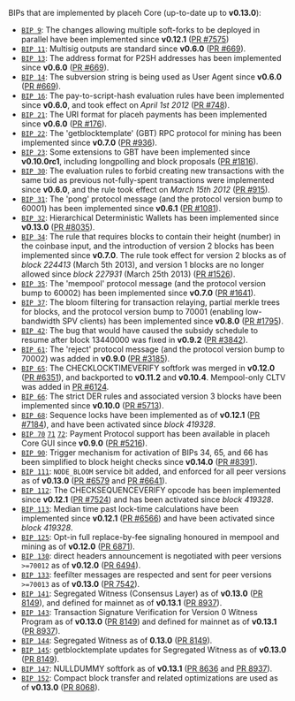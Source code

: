 BIPs that are implemented by placeh Core (up-to-date up to **v0.13.0**):

* [`BIP 9`](https://github.com/placeh/bips/blob/master/bip-0009.mediawiki): The changes allowing multiple soft-forks to be deployed in parallel have been implemented since **v0.12.1**  ([PR #7575](https://github.com/placeh/placeh/pull/7575))
* [`BIP 11`](https://github.com/placeh/bips/blob/master/bip-0011.mediawiki): Multisig outputs are standard since **v0.6.0** ([PR #669](https://github.com/placeh/placeh/pull/669)).
* [`BIP 13`](https://github.com/placeh/bips/blob/master/bip-0013.mediawiki): The address format for P2SH addresses has been implemented since **v0.6.0** ([PR #669](https://github.com/placeh/placeh/pull/669)).
* [`BIP 14`](https://github.com/placeh/bips/blob/master/bip-0014.mediawiki): The subversion string is being used as User Agent since **v0.6.0** ([PR #669](https://github.com/placeh/placeh/pull/669)).
* [`BIP 16`](https://github.com/placeh/bips/blob/master/bip-0016.mediawiki): The pay-to-script-hash evaluation rules have been implemented since **v0.6.0**, and took effect on *April 1st 2012* ([PR #748](https://github.com/placeh/placeh/pull/748)).
* [`BIP 21`](https://github.com/placeh/bips/blob/master/bip-0021.mediawiki): The URI format for placeh payments has been implemented since **v0.6.0** ([PR #176](https://github.com/placeh/placeh/pull/176)).
* [`BIP 22`](https://github.com/placeh/bips/blob/master/bip-0022.mediawiki): The 'getblocktemplate' (GBT) RPC protocol for mining has been implemented since **v0.7.0** ([PR #936](https://github.com/placeh/placeh/pull/936)).
* [`BIP 23`](https://github.com/placeh/bips/blob/master/bip-0023.mediawiki): Some extensions to GBT have been implemented since **v0.10.0rc1**, including longpolling and block proposals ([PR #1816](https://github.com/placeh/placeh/pull/1816)).
* [`BIP 30`](https://github.com/placeh/bips/blob/master/bip-0030.mediawiki): The evaluation rules to forbid creating new transactions with the same txid as previous not-fully-spent transactions were implemented since **v0.6.0**, and the rule took effect on *March 15th 2012* ([PR #915](https://github.com/placeh/placeh/pull/915)).
* [`BIP 31`](https://github.com/placeh/bips/blob/master/bip-0031.mediawiki): The 'pong' protocol message (and the protocol version bump to 60001) has been implemented since **v0.6.1** ([PR #1081](https://github.com/placeh/placeh/pull/1081)).
* [`BIP 32`](https://github.com/placeh/bips/blob/master/bip-0032.mediawiki): Hierarchical Deterministic Wallets has been implemented since **v0.13.0** ([PR #8035](https://github.com/placeh/placeh/pull/8035)).
* [`BIP 34`](https://github.com/placeh/bips/blob/master/bip-0034.mediawiki): The rule that requires blocks to contain their height (number) in the coinbase input, and the introduction of version 2 blocks has been implemented since **v0.7.0**. The rule took effect for version 2 blocks as of *block 224413* (March 5th 2013), and version 1 blocks are no longer allowed since *block 227931* (March 25th 2013) ([PR #1526](https://github.com/placeh/placeh/pull/1526)).
* [`BIP 35`](https://github.com/placeh/bips/blob/master/bip-0035.mediawiki): The 'mempool' protocol message (and the protocol version bump to 60002) has been implemented since **v0.7.0** ([PR #1641](https://github.com/placeh/placeh/pull/1641)).
* [`BIP 37`](https://github.com/placeh/bips/blob/master/bip-0037.mediawiki): The bloom filtering for transaction relaying, partial merkle trees for blocks, and the protocol version bump to 70001 (enabling low-bandwidth SPV clients) has been implemented since **v0.8.0** ([PR #1795](https://github.com/placeh/placeh/pull/1795)).
* [`BIP 42`](https://github.com/placeh/bips/blob/master/bip-0042.mediawiki): The bug that would have caused the subsidy schedule to resume after block 13440000 was fixed in **v0.9.2** ([PR #3842](https://github.com/placeh/placeh/pull/3842)).
* [`BIP 61`](https://github.com/placeh/bips/blob/master/bip-0061.mediawiki): The 'reject' protocol message (and the protocol version bump to 70002) was added in **v0.9.0** ([PR #3185](https://github.com/placeh/placeh/pull/3185)).
* [`BIP 65`](https://github.com/placeh/bips/blob/master/bip-0065.mediawiki): The CHECKLOCKTIMEVERIFY softfork was merged in **v0.12.0** ([PR #6351](https://github.com/placeh/placeh/pull/6351)), and backported to **v0.11.2** and **v0.10.4**. Mempool-only CLTV was added in [PR #6124](https://github.com/placeh/placeh/pull/6124).
* [`BIP 66`](https://github.com/placeh/bips/blob/master/bip-0066.mediawiki): The strict DER rules and associated version 3 blocks have been implemented since **v0.10.0** ([PR #5713](https://github.com/placeh/placeh/pull/5713)).
* [`BIP 68`](https://github.com/placeh/bips/blob/master/bip-0068.mediawiki): Sequence locks have been implemented as of **v0.12.1**  ([PR #7184](https://github.com/placeh/placeh/pull/7184)), and have been activated since *block 419328*.
* [`BIP 70`](https://github.com/placeh/bips/blob/master/bip-0070.mediawiki) [`71`](https://github.com/placeh/bips/blob/master/bip-0071.mediawiki) [`72`](https://github.com/placeh/bips/blob/master/bip-0072.mediawiki): Payment Protocol support has been available in placeh Core GUI since **v0.9.0** ([PR #5216](https://github.com/placeh/placeh/pull/5216)).
* [`BIP 90`](https://github.com/placeh/bips/blob/master/bip-0090.mediawiki): Trigger mechanism for activation of BIPs 34, 65, and 66 has been simplified to block height checks since **v0.14.0** ([PR #8391](https://github.com/placeh/placeh/pull/8391)).
* [`BIP 111`](https://github.com/placeh/bips/blob/master/bip-0111.mediawiki): `NODE_BLOOM` service bit added, and enforced for all peer versions as of **v0.13.0** ([PR #6579](https://github.com/placeh/placeh/pull/6579) and [PR #6641](https://github.com/placeh/placeh/pull/6641)).
* [`BIP 112`](https://github.com/placeh/bips/blob/master/bip-0112.mediawiki): The CHECKSEQUENCEVERIFY opcode has been implemented since **v0.12.1** ([PR #7524](https://github.com/placeh/placeh/pull/7524)) and has been activated since *block 419328*.
* [`BIP 113`](https://github.com/placeh/bips/blob/master/bip-0113.mediawiki): Median time past lock-time calculations have been implemented since **v0.12.1** ([PR #6566](https://github.com/placeh/placeh/pull/6566)) and have been activated since *block 419328*.
* [`BIP 125`](https://github.com/placeh/bips/blob/master/bip-0125.mediawiki): Opt-in full replace-by-fee signaling honoured in mempool and mining as of **v0.12.0** ([PR 6871](https://github.com/placeh/placeh/pull/6871)).
* [`BIP 130`](https://github.com/placeh/bips/blob/master/bip-0130.mediawiki): direct headers announcement is negotiated with peer versions `>=70012` as of **v0.12.0** ([PR 6494](https://github.com/placeh/placeh/pull/6494)).
* [`BIP 133`](https://github.com/placeh/bips/blob/master/bip-0133.mediawiki): feefilter messages are respected and sent for peer versions `>=70013` as of **v0.13.0** ([PR 7542](https://github.com/placeh/placeh/pull/7542)).
* [`BIP 141`](https://github.com/placeh/bips/blob/master/bip-0141.mediawiki): Segregated Witness (Consensus Layer) as of **v0.13.0** ([PR 8149](https://github.com/placeh/placeh/pull/8149)), and defined for mainnet as of **v0.13.1** ([PR 8937](https://github.com/placeh/placeh/pull/8937)).
* [`BIP 143`](https://github.com/placeh/bips/blob/master/bip-0143.mediawiki): Transaction Signature Verification for Version 0 Witness Program as of **v0.13.0** ([PR 8149](https://github.com/placeh/placeh/pull/8149)) and defined for mainnet as of **v0.13.1** ([PR 8937](https://github.com/placeh/placeh/pull/8937)).
* [`BIP 144`](https://github.com/placeh/bips/blob/master/bip-0144.mediawiki): Segregated Witness as of **0.13.0** ([PR 8149](https://github.com/placeh/placeh/pull/8149)).
* [`BIP 145`](https://github.com/placeh/bips/blob/master/bip-0145.mediawiki): getblocktemplate updates for Segregated Witness as of **v0.13.0** ([PR 8149](https://github.com/placeh/placeh/pull/8149)).
* [`BIP 147`](https://github.com/placeh/bips/blob/master/bip-0147.mediawiki): NULLDUMMY softfork as of **v0.13.1** ([PR 8636](https://github.com/placeh/placeh/pull/8636) and [PR 8937](https://github.com/placeh/placeh/pull/8937)).
* [`BIP 152`](https://github.com/placeh/bips/blob/master/bip-0152.mediawiki): Compact block transfer and related optimizations are used as of **v0.13.0** ([PR 8068](https://github.com/placeh/placeh/pull/8068)).
